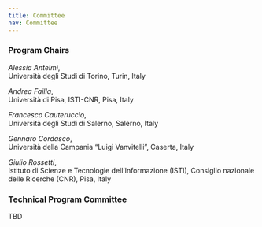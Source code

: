 ```yaml
---
title: Committee
nav: Committee
---
```



### Program Chairs
*Alessia Antelmi*,<br>
Università degli Studi di Torino, Turin, Italy<br>

*Andrea Failla*, <br>
Università di Pisa, ISTI-CNR, Pisa, Italy<br>

*Francesco Cauteruccio*,<br>
Università degli Studi di Salerno, Salerno, Italy<br>

*Gennaro Cordasco*,<br>
Università della Campania “Luigi Vanvitelli”, Caserta, Italy<br>

*Giulio Rossetti*,<br>
Istituto di Scienze e Tecnologie dell’Informazione (ISTI), Consiglio nazionale delle Ricerche (CNR), Pisa, Italy<br>



### Technical Program Committee

TBD